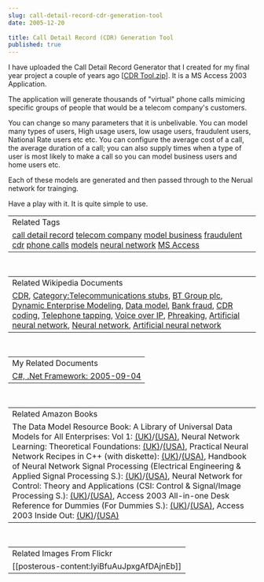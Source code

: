 ```yaml
---
slug: call-detail-record-cdr-generation-tool
date: 2005-12-20
 
title: Call Detail Record (CDR) Generation Tool
published: true
---
```

I have uploaded the Call Detail Record Generator that I created for my final year project a couple of years ago [<a href="http://www.kinlan.co.uk/finalyearproject/CDR%20Tool.zip">CDR Tool.zip</a>].  It is a MS Access 2003 Application.<p />The application will generate thousands of "virtual" phone calls mimicing specific groups of people that would be a telecom company's customers.<p />You can change so many parameters that it is unbelivable.  You can model many types of users,  High usage users, low usage users, fraudulent users, National Rate users etc etc.   You can configure the average cost of a call, the average duration of a call; you can also supply times when a type of user is most likely to make a call so you can model business users and home users etc.<p />Each of these models are generated and then passed through to the Nerual network for trainging.<p />Have a play with it.  It is quite simple to use.<p /><table class="TechnoratiHead TagHeader">
<tr><td>Related Tags</td></tr>
<tr class="Technorati"><td>
<a href="http://www.kinlan.co.uk/tag/call%20detail%20record" class="Tag" rel="tag">call detail record</a> <a href="http://www.kinlan.co.uk/tag/telecom%20company" class="Tag" rel="tag">telecom company</a> <a href="http://www.kinlan.co.uk/tag/model%20business" class="Tag" rel="tag">model business</a> <a href="http://www.kinlan.co.uk/tag/fraudulent" class="Tag" rel="tag">fraudulent</a> <a href="http://www.kinlan.co.uk/tag/cdr" class="Tag" rel="tag">cdr</a> <a href="http://www.kinlan.co.uk/tag/phone%20calls" class="Tag" rel="tag">phone calls</a> <a href="http://www.kinlan.co.uk/tag/models" class="Tag" rel="tag">models</a> <a href="http://www.kinlan.co.uk/tag/neural%20network" class="Tag" rel="tag">neural network</a> <a href="http://www.kinlan.co.uk/tag/MS%20Access" class="Tag" rel="tag">MS Access</a>
</td></tr>
</table><br /><table class="TechnoratiHead TagHeader">
<tr><td>Related Wikipedia Documents</td></tr>
<tr class="Technorati"><td>
<a href="http://en.wikipedia.org/wiki/CDR" class="Tag" rel="tag">CDR</a>, <a href="http://en.wikipedia.org/wiki/Category:Telecommunications_stubs" class="Tag" rel="tag">Category:Telecommunications stubs</a>, <a href="http://en.wikipedia.org/wiki/British_Telecom" class="Tag" rel="tag">BT Group plc</a>, <a href="http://en.wikipedia.org/wiki/Dynamic_Enterprise_Modeling" class="Tag" rel="tag">Dynamic Enterprise Modeling</a>, <a href="http://en.wikipedia.org/wiki/Data_model" class="Tag" rel="tag">Data model</a>, <a href="http://en.wikipedia.org/wiki/Bank_fraud" class="Tag" rel="tag">Bank fraud</a>, <a href="http://en.wikipedia.org/wiki/CDR_coding" class="Tag" rel="tag">CDR coding</a>, <a href="http://en.wikipedia.org/wiki/Phone_tapping" class="Tag" rel="tag">Telephone tapping</a>, <a href="http://en.wikipedia.org/wiki/Voip" class="Tag" rel="tag">Voice over IP</a>, <a href="http://en.wikipedia.org/wiki/Phone_phreaker" class="Tag" rel="tag">Phreaking</a>, <a href="http://en.wikipedia.org/wiki/Artificial_neural_network" class="Tag" rel="tag">Artificial neural network</a>, <a href="http://en.wikipedia.org/wiki/Neural_net" class="Tag" rel="tag">Neural network</a>, <a href="http://en.wikipedia.org/wiki/Artificial_Neural_Networks" class="Tag" rel="tag">Artificial neural network</a>
</td></tr>
</table><br /><table class="TechnoratiHead TagHeader">
<tr><td>My Related Documents</td></tr>
<tr class="Technorati"><td><a href="http://www.kinlan.co.uk/archive/2005_09_04_dotnet-and-stuff_archive.html" class="Tag" rel="tag">C#, .Net Framework: 2005-09-04</a></td></tr>
</table><br /><table class="TechnoratiHead TagHeader">
<tr><td>Related Amazon Books</td></tr>
<tr class="Technorati"><td>The Data Model Resource Book: A Library of Universal Data Models for All Enterprises: Vol 1: <a href="http://www.amazon.co.uk/exec/obidos/redirect?tag=cnetfra-21&amp;link_code=xm2&amp;camp=2025&amp;creative=165953&amp;path=http://www.amazon.co.uk/gp/redirect.html%253fASIN=0471380237%2526tag=cnetfra-21%2526lcode=xm2%2526cID=2025%2526ccmID=165953%2526location=/o/ASIN/0471380237%25253FSubscriptionId=0CM2PVF6VAHJQKW5G782" class="Tag" rel="tag">(UK)</a>/<a href="http://www.amazon.com/exec/obidos/redirect?tag=cnetfra-20&amp;link_code=xm2&amp;camp=2025&amp;creative=165953&amp;path=http://www.amazon.com/gp/redirect.html%253fASIN=0471380237%2526tag=cnetfra-20%2526lcode=xm2%2526cID=2025%2526ccmID=165953%2526location=/o/ASIN/0471380237%25253FSubscriptionId=0CM2PVF6VAHJQKW5G782" class="Tag" rel="tag">(USA)</a>, Neural Network Learning: Theoretical Foundations: <a href="http://www.amazon.co.uk/exec/obidos/redirect?tag=cnetfra-21&amp;link_code=xm2&amp;camp=2025&amp;creative=165953&amp;path=http://www.amazon.co.uk/gp/redirect.html%253fASIN=052157353X%2526tag=cnetfra-21%2526lcode=xm2%2526cID=2025%2526ccmID=165953%2526location=/o/ASIN/052157353X%25253FSubscriptionId=0CM2PVF6VAHJQKW5G782" class="Tag" rel="tag">(UK)</a>/<a href="http://www.amazon.com/exec/obidos/redirect?tag=cnetfra-20&amp;link_code=xm2&amp;camp=2025&amp;creative=165953&amp;path=http://www.amazon.com/gp/redirect.html%253fASIN=052157353X%2526tag=cnetfra-20%2526lcode=xm2%2526cID=2025%2526ccmID=165953%2526location=/o/ASIN/052157353X%25253FSubscriptionId=0CM2PVF6VAHJQKW5G782" class="Tag" rel="tag">(USA)</a>, Practical Neural Network Recipes in C++ (with diskette): <a href="http://www.amazon.co.uk/exec/obidos/redirect?tag=cnetfra-21&amp;link_code=xm2&amp;camp=2025&amp;creative=165953&amp;path=http://www.amazon.co.uk/gp/redirect.html%253fASIN=0124790402%2526tag=cnetfra-21%2526lcode=xm2%2526cID=2025%2526ccmID=165953%2526location=/o/ASIN/0124790402%25253FSubscriptionId=0CM2PVF6VAHJQKW5G782" class="Tag" rel="tag">(UK)</a>/<a href="http://www.amazon.com/exec/obidos/redirect?tag=cnetfra-20&amp;link_code=xm2&amp;camp=2025&amp;creative=165953&amp;path=http://www.amazon.com/gp/redirect.html%253fASIN=0124790402%2526tag=cnetfra-20%2526lcode=xm2%2526cID=2025%2526ccmID=165953%2526location=/o/ASIN/0124790402%25253FSubscriptionId=0CM2PVF6VAHJQKW5G782" class="Tag" rel="tag">(USA)</a>, Handbook of Neural Network Signal Processing (Electrical Engineering &amp; Applied Signal Processing S.): <a href="http://www.amazon.co.uk/exec/obidos/redirect?tag=cnetfra-21&amp;link_code=xm2&amp;camp=2025&amp;creative=165953&amp;path=http://www.amazon.co.uk/gp/redirect.html%253fASIN=0849323592%2526tag=cnetfra-21%2526lcode=xm2%2526cID=2025%2526ccmID=165953%2526location=/o/ASIN/0849323592%25253FSubscriptionId=0CM2PVF6VAHJQKW5G782" class="Tag" rel="tag">(UK)</a>/<a href="http://www.amazon.com/exec/obidos/redirect?tag=cnetfra-20&amp;link_code=xm2&amp;camp=2025&amp;creative=165953&amp;path=http://www.amazon.com/gp/redirect.html%253fASIN=0849323592%2526tag=cnetfra-20%2526lcode=xm2%2526cID=2025%2526ccmID=165953%2526location=/o/ASIN/0849323592%25253FSubscriptionId=0CM2PVF6VAHJQKW5G782" class="Tag" rel="tag">(USA)</a>, Neural Network for Control: Theory and Applications (CSI: Control &amp; Signal/Image Processing S.): <a href="http://www.amazon.co.uk/exec/obidos/redirect?tag=cnetfra-21&amp;link_code=xm2&amp;camp=2025&amp;creative=165953&amp;path=http://www.amazon.co.uk/gp/redirect.html%253fASIN=0863802850%2526tag=cnetfra-21%2526lcode=xm2%2526cID=2025%2526ccmID=165953%2526location=/o/ASIN/0863802850%25253FSubscriptionId=0CM2PVF6VAHJQKW5G782" class="Tag" rel="tag">(UK)</a>/<a href="http://www.amazon.com/exec/obidos/redirect?tag=cnetfra-20&amp;link_code=xm2&amp;camp=2025&amp;creative=165953&amp;path=http://www.amazon.com/gp/redirect.html%253fASIN=0863802850%2526tag=cnetfra-20%2526lcode=xm2%2526cID=2025%2526ccmID=165953%2526location=/o/ASIN/0863802850%25253FSubscriptionId=0CM2PVF6VAHJQKW5G782" class="Tag" rel="tag">(USA)</a>, Access 2003 All-in-one Desk Reference for Dummies (For Dummies S.): <a href="http://www.amazon.co.uk/exec/obidos/redirect?tag=cnetfra-21&amp;link_code=xm2&amp;camp=2025&amp;creative=165953&amp;path=http://www.amazon.co.uk/gp/redirect.html%253fASIN=0764539884%2526tag=cnetfra-21%2526lcode=xm2%2526cID=2025%2526ccmID=165953%2526location=/o/ASIN/0764539884%25253FSubscriptionId=0CM2PVF6VAHJQKW5G782" class="Tag" rel="tag">(UK)</a>/<a href="http://www.amazon.com/exec/obidos/redirect?tag=cnetfra-20&amp;link_code=xm2&amp;camp=2025&amp;creative=165953&amp;path=http://www.amazon.com/gp/redirect.html%253fASIN=0764539884%2526tag=cnetfra-20%2526lcode=xm2%2526cID=2025%2526ccmID=165953%2526location=/o/ASIN/0764539884%25253FSubscriptionId=0CM2PVF6VAHJQKW5G782" class="Tag" rel="tag">(USA)</a>, Access 2003 Inside Out: <a href="http://www.amazon.co.uk/exec/obidos/redirect?tag=cnetfra-21&amp;link_code=xm2&amp;camp=2025&amp;creative=165953&amp;path=http://www.amazon.co.uk/gp/redirect.html%253fASIN=0735615136%2526tag=cnetfra-21%2526lcode=xm2%2526cID=2025%2526ccmID=165953%2526location=/o/ASIN/0735615136%25253FSubscriptionId=0CM2PVF6VAHJQKW5G782" class="Tag" rel="tag">(UK)</a>/<a href="http://www.amazon.com/exec/obidos/redirect?tag=cnetfra-20&amp;link_code=xm2&amp;camp=2025&amp;creative=165953&amp;path=http://www.amazon.com/gp/redirect.html%253fASIN=0735615136%2526tag=cnetfra-20%2526lcode=xm2%2526cID=2025%2526ccmID=165953%2526location=/o/ASIN/0735615136%25253FSubscriptionId=0CM2PVF6VAHJQKW5G782" class="Tag" rel="tag">(USA)</a>
</td></tr>
</table><br /><table class="TechnoratiHead TagHeader">
<tr><td>Related Images From Flickr</td></tr>
<tr class="Technorati"><td><span style="float: left;">[[posterous-content:IyiBfuAuJpxgAfDAjnEb]]</span></td></tr>
</table><div class="blogger-post-footer"><img class="posterous_download_image" src="https://blogger.googleusercontent.com/tracker/8109338-113509418456335713?l=www.kinlan.co.uk%2Findex.html" height="1" alt="" width="1" /></div>

